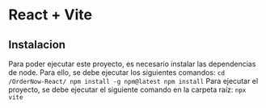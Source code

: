 # React + Vite

## Instalacion

Para poder ejecutar este proyecto, es necesario instalar las dependencias de node. Para ello, se debe ejecutar los siguientes comandos:
    ```
    cd /OrderNow-React/
    npm install -g npm@latest
    npm install
    ```
Para ejecutar el proyecto, se debe ejecutar el siguiente comando en la carpeta raíz:
    ```
    npx vite
    ```